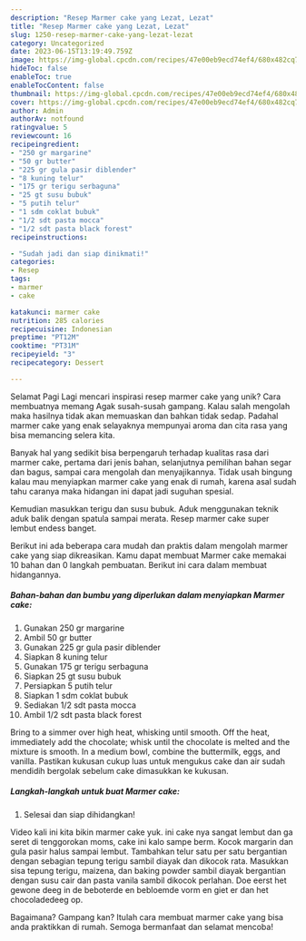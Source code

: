 ```yaml
---
description: "Resep Marmer cake yang Lezat, Lezat"
title: "Resep Marmer cake yang Lezat, Lezat"
slug: 1250-resep-marmer-cake-yang-lezat-lezat
category: Uncategorized
date: 2023-06-15T13:19:49.759Z
image: https://img-global.cpcdn.com/recipes/47e00eb9ecd74ef4/680x482cq70/marmer-cake-foto-resep-utama.jpg
hideToc: false
enableToc: true
enableTocContent: false
thumbnail: https://img-global.cpcdn.com/recipes/47e00eb9ecd74ef4/680x482cq70/marmer-cake-foto-resep-utama.jpg
cover: https://img-global.cpcdn.com/recipes/47e00eb9ecd74ef4/680x482cq70/marmer-cake-foto-resep-utama.jpg
author: Admin
authorAv: notfound
ratingvalue: 5
reviewcount: 16
recipeingredient:
- "250 gr margarine"
- "50 gr butter"
- "225 gr gula pasir diblender"
- "8 kuning telur"
- "175 gr terigu serbaguna"
- "25 gt susu bubuk"
- "5 putih telur"
- "1 sdm coklat bubuk"
- "1/2 sdt pasta mocca"
- "1/2 sdt pasta black forest"
recipeinstructions:

- "Sudah jadi dan siap dinikmati!"
categories:
- Resep
tags:
- marmer
- cake

katakunci: marmer cake 
nutrition: 285 calories
recipecuisine: Indonesian
preptime: "PT12M"
cooktime: "PT31M"
recipeyield: "3"
recipecategory: Dessert

---
```



Selamat Pagi Lagi mencari inspirasi resep marmer cake yang unik? Cara membuatnya memang Agak susah-susah gampang. Kalau salah mengolah maka hasilnya tidak akan memuaskan dan bahkan tidak sedap. Padahal marmer cake yang enak selayaknya mempunyai aroma dan cita rasa yang bisa memancing selera kita.


Banyak hal yang sedikit bisa berpengaruh terhadap kualitas rasa dari marmer cake, pertama dari jenis bahan, selanjutnya pemilihan bahan segar dan bagus, sampai cara mengolah dan menyajikannya. Tidak usah bingung kalau mau menyiapkan marmer cake yang enak di rumah, karena asal sudah tahu caranya maka hidangan ini dapat jadi suguhan spesial.

Kemudian masukkan terigu dan susu bubuk. Aduk menggunakan teknik aduk balik dengan spatula sampai merata. Resep marmer cake super lembut endess banget.


Berikut ini ada beberapa cara mudah dan praktis dalam mengolah marmer cake yang siap dikreasikan. Kamu dapat membuat Marmer cake memakai 10 bahan dan 0 langkah pembuatan. Berikut ini cara dalam membuat hidangannya.

<!--inarticleads1-->

##### Bahan-bahan dan bumbu yang diperlukan dalam menyiapkan Marmer cake:

1. Gunakan 250 gr margarine
1. Ambil 50 gr butter
1. Gunakan 225 gr gula pasir diblender
1. Siapkan 8 kuning telur
1. Gunakan 175 gr terigu serbaguna
1. Siapkan 25 gt susu bubuk
1. Persiapkan 5 putih telur
1. Siapkan 1 sdm coklat bubuk
1. Sediakan 1/2 sdt pasta mocca
1. Ambil 1/2 sdt pasta black forest


Bring to a simmer over high heat, whisking until smooth. Off the heat, immediately add the chocolate; whisk until the chocolate is melted and the mixture is smooth. In a medium bowl, combine the buttermilk, eggs, and vanilla. Pastikan kukusan cukup luas untuk mengukus cake dan air sudah mendidih bergolak sebelum cake dimasukkan ke kukusan. 

<!--inarticleads2-->

##### Langkah-langkah untuk buat Marmer cake:


1. Selesai dan siap dihidangkan!

Video kali ini kita bikin marmer cake yuk. ini cake nya sangat lembut dan ga seret di tenggorokan moms, cake ini kalo sampe berm. Kocok margarin dan gula pasir halus sampai lembut. Tambahkan telur satu per satu bergantian dengan sebagian tepung terigu sambil diayak dan dikocok rata. Masukkan sisa tepung terigu, maizena, dan baking powder sambil diayak bergantian dengan susu cair dan pasta vanila sambil dikocok perlahan. Doe eerst het gewone deeg in de beboterde en bebloemde vorm en giet er dan het chocoladedeeg op. 

Bagaimana? Gampang kan? Itulah cara membuat marmer cake yang bisa anda praktikkan di rumah. Semoga bermanfaat dan selamat mencoba!
